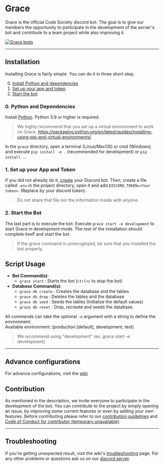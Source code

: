 
# Grace
Grace is the official Code Society discord bot. The goal is to give our members the opportunity to participate in the
development of the server's bot and contribute to a team project while also improving it.

[![Grace tests](https://github.com/Code-Society-Lab/grace/actions/workflows/grace.yml/badge.svg?branch=main)](https://github.com/Code-Society-Lab/grace/actions/workflows/grace.yml)

---

## Installation
Installing Grace is fairly simple. You can do it in three short step.

0. [Install Python and dependencies](#0-install-python-and-dependencies)
1. [Set up your app and token](#1-set-up-your-app-and-token)
2. [Start the bot](#2-start-the-bot)

### 0. Python and Dependencies
Install [Python](https://www.python.org/downloads/). Python 3.9 or higher is required.

> We highly recommend that you set up a virtual environment to work on Grace.
> https://packaging.python.org/en/latest/guides/installing-using-pip-and-virtual-environments/

In the `grace` directory, open a terminal (Linus/MacOS) or cmd (Windows) and execute `pip install -e .` 
(recommended for development) or `pip install .`. 

### 1. Set up your App and Token
If you did not already do it, [create](https://discord.com/developers/docs/getting-started#creating-an-app) your Discord 
bot. Then, create a file called `.env` in the project directory, open it and add 
`DISCORD_TOKEN=<Your token>`. (Replace <Your token> by your discord token).

> Do not share that file nor the information inside with anyone.

### 2. Start the Bot
The last part is to execute the bot. Execute `grace start -e development` to start Grace in development mode. The rest
of the installation should complete itself and start the bot.

> If the grace command is unrecognized, be sure that you installed the bot properly. 

## Script Usage
- **Bot Command(s)**:
  - `grace start` : Starts the bot (`ctrl+c` to stop the bot)
- **Database Command(s)**:
    - `grace db create` : Creates the database and the tables
    - `grace db drop`   : Deletes the tables and the database
    - `grace db seed`   : Seeds the tables (Initialize the default values)
    - `grace db reset`  : Drop, recreate and seeds the database.
  
All commands can take the optional `-e` argument with a string to define the environment.<br>
Available environment: (production [default], development, test)

> We recommend using "development" (ex. grace start -e development)
---

## Advance configurations
For advance configurations, visit the [wiki](https://github.com/Code-Society-Lab/grace/wiki)

## Contribution
As mentioned in the description, we invite everyone to participate in the development of the bot. You can contribute to the project by simply opening an issue, by improving some current features or even by adding your own features.
Before contributing please refer to our [contribution guidelines](https://github.com/Code-Society-Lab/grace/blob/main/docs/CONTRIBUTING.md) and [Code of Conduct for contributor (temporary unavailable)](#).

---

## Troubleshooting
If you're getting unexpected result, visit the wiki's [troubleshooting](https://github.com/Code-Society-Lab/grace/wiki/Troubleshooting)
page. For any other problems or questions ask us on our [discord  server](https://discord.gg/code-society-823178343943897088).